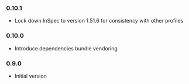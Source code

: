 ### 0.10.1
* Lock down InSpec to version 1.51.6 for consistency with other profiles

### 0.10.0
* Introduce dependencies bundle vendoring

### 0.9.0
* Initial version
